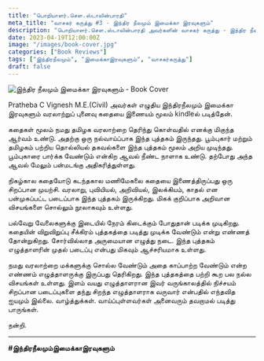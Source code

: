 ```yaml
---
title: "பொறியாளர்.செள.ஸ்டாலின்பாரதி"
meta_title: "வாசகர் கருத்து #3 - இந்திர நீலமும் இமைக்கா இரவுகளும்"
description: "பொறியாளர்.செள.ஸ்டாலின்பாரதி அவர்களின் வாசகர் கருத்து - இந்திர நீலமும் இமைக்கா இரவுகளும்"
date: 2023-04-19T12:00:00Z
image: "/images/book-cover.jpg"
categories: ["Book Reviews"]
tags: ["இந்திரநீலமும்", "இமைக்காஇரவுகளும்", "வாசகர்கருத்து"]
draft: false
---
```


![இந்திர நீலமும் இமைக்கா இரவுகளும் - Book Cover](/images/book-cover.jpg)

Pratheba C Vignesh M.E.(Civil) அவர்கள் எழுதிய இந்திரநீலமும் இமைக்கா இரவுகளும் வரலாற்றுப் புனைவு கதையை இணையம் மூலம் kindleல் படித்தேன். 

கதைகள் மூலம் நமது தமிழக வரலாற்றை தெரிந்து கொள்வதில் எனக்கு மிகுந்த ஆர்வம் உண்டு. அதற்கு ஒரு நல்வாய்ப்பாக இந்த புத்தகம் இருந்தது. பூம்புகார் மற்றும் தமிழகம் பற்றிய தொல்லியல் தகவல்களை இந்த புத்தகம் மூலம் அறிய முடிந்தது. பூம்புகாரை பார்க்க வேண்டும் என்கிற ஆவல் நீண்ட நாளாக உண்டு. தற்போது அந்த ஆவல் மேலும் பன்மடங்கு அதிகரித்துள்ளது. 

நிகழ்கால கதையோடு கடந்தகால மணிமேகலை கதையை இணைத்திருப்பது ஒரு சிறப்பான முயற்சி. வரலாறு, புவியியல், அறிவியல், இலக்கியம், காதல் என பன்முகப்பட்ட படைப்பாக இந்த புத்தகம் இருக்கிறது. மிகக் குறிப்பாக அறிவான விசயங்களை சொல்லும் நூலாகவும் உள்ளது. 

பல்வேறு வேலைகளுக்கு இடையில் நேரம் கிடைக்கும் போதுதான் படிக்க முடிகிறது. கதையின் விறுவிறுப்பு சீக்கிரம் புத்தகத்தை படித்து முடிக்க வேண்டும் என்று எண்ணத் தோன்றுகிறது. சோர்வில்லாத அருமையான எழுத்து நடை. இந்த புத்தகம் எழுத்தாளரின் முதல் படைப்பு என்பது மிகவும் ஆச்சரியமாக உள்ளது. 

நமது வரலாற்றை மக்களுக்கு சொல்ல வேண்டும் அதை காப்பாற்ற வேண்டும் என்ற எண்ணம் எழுத்தாளருக்கு இருப்பது தெரிகிறது. இந்த புத்தகத்தை பற்றி கூற பல நல்ல விசயங்கள் உள்ளது. இளம் வயது எழுத்தாளரான இவர் வருங்காலத்தில் நிச்சயம் சிறப்பான படைப்புகளை தந்து சிறந்த எழுத்தாளராக வருவார் என்பதில் எந்தவித ஐயமும் இல்லை. வாழ்த்துக்கள். வாய்ப்புள்ளவர்கள் அனைவரும் தவறாமல் படித்து பாருங்கள்.

நன்றி.

---

**#இந்திரநீலமும்இமைக்காஇரவுகளும்**
